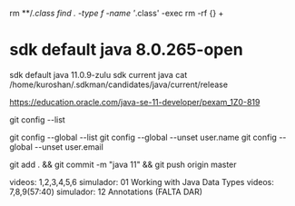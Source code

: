 rm **/*.class
find . -type f -name '*.class' -exec rm -rf {} +


# sdk default java 8.0.265-open
sdk default java 11.0.9-zulu
sdk current java
cat /home/kuroshan/.sdkman/candidates/java/current/release 



https://education.oracle.com/java-se-11-developer/pexam_1Z0-819

git config --list

git config --global --list
git config --global --unset user.name
git config --global --unset user.email

git add . && git commit -m "java 11" && git push origin master

videos: 1,2,3,4,5,6
simulador: 01 Working with Java Data Types
videos: 7,8,9(57:40)
simulador: 12 Annotations (FALTA DAR)
